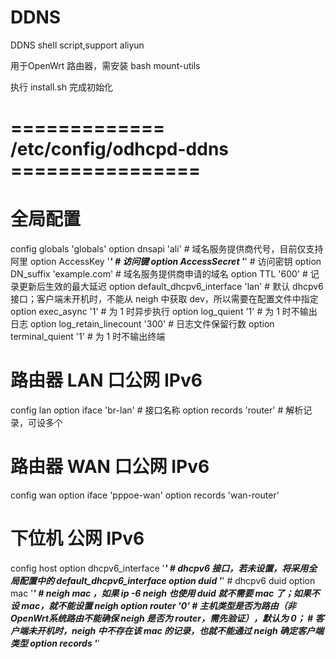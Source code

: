# DDNS
DDNS shell script,support aliyun

用于OpenWrt 路由器，需安装 bash mount-utils

执行 install.sh 完成初始化


# ============= /etc/config/odhcpd-ddns ================

# 全局配置

config globals 'globals'
    option dnsapi 'ali'					# 域名服务提供商代号，目前仅支持 阿里
    option AccessKey '***'				# 访问键
    option AccessSecret '***'			# 访问密钥
    option DN_suffix 'example.com'		# 域名服务提供商申请的域名
    option TTL '600'					# 记录更新后生效的最大延迟
    option default_dhcpv6_interface 'lan'	# 默认 dhcpv6 接口；客户端未开机时，不能从 neigh 中获取 dev，所以需要在配置文件中指定
    option exec_async '1'				# 为 1 时异步执行
    option log_quient '1'				# 为 1 时不输出日志
    option log_retain_linecount '300'	# 日志文件保留行数
    option terminal_quient '1'			# 为 1 时不输出终端


# 路由器 LAN 口公网 IPv6

config lan
    option iface 'br-lan'				# 接口名称
    option records 'router'				# 解析记录，可设多个
	
# 路由器 WAN 口公网 IPv6

config wan
    option iface 'pppoe-wan'
    option records 'wan-router'
	
# 下位机 公网 IPv6

config host
    option dhcpv6_interface '***'		# dhcpv6 接口，若未设置，将采用全局配置中的 default_dhcpv6_interface
    option duid '***'					# dhcpv6 duid
    option mac '***'					# neigh mac ，如果 ip -6 neigh 也使用 duid 就不需要 mac 了；如果不设 mac，就不能设置 neigh
	option router '0'					# 主机类型是否为路由（非 OpenWrt系统路由不能确保 neigh 是否为 router，需先验证），默认为 0；
										#	客户端未开机时，neigh 中不存在该 mac 的记录，也就不能通过 neigh 确定客户端类型
    option records '***'
	
	

